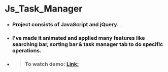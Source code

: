# Js_Task_Manager
* ### Project consists of JavaScript and jQuery. 
* ### I've made it animated and applied many features like searching bar, sorting bar &amp; task manager tab to do specific operations.
* > ###  To watch demo: [Link:](https://ngandhi369.github.io/Js_Task_Manager/)
 
